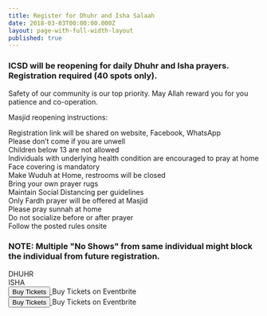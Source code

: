 ```yaml
---
title: Register for Dhuhr and Isha Salaah
date: 2018-03-03T00:00:00.000Z
layout: page-with-full-width-layout
published: true
---
```


### ICSD will be reopening for daily Dhuhr and Isha prayers. Registration required (40 spots only).

Safety of our community is our top priority. May Allah reward you for you patience and co-operation.

Masjid reopening instructions:

Registration link will be shared on website, Facebook, WhatsApp  
Please don’t come if you are unwell  
Children below 13 are not allowed  
Individuals with underlying health condition are encouraged to pray at home  
Face covering is mandatory  
Make Wuduh at Home, restrooms will be closed  
Bring your own prayer rugs  
Maintain Social Distancing per guidelines  
Only Fardh  prayer will be offered at Masjid  
Please pray sunnah at home  
Do not socialize before or after prayer  
Follow the posted rules onsite  

### NOTE: Multiple "No Shows" from same individual might block the individual from future registration.


<div class="row pt-10 pb-2" >
  <div class="col-md-6 col-6 pb-3">
        DHUHR
  </div>
  <div class="col-md-6 col-6 pb-3">
      ISHA
  </div>
  
  <div class="col-md-6 col-6 pb-3">
          <!-- Noscript content for added SEO -->
          <noscript><a href="https://www.eventbrite.com/e/dhuhr-every-day-100pm0704-to-0709-40-spots-tickets-112275466944" rel="noopener noreferrer" target="_blank"></noscript>
          <!-- You can customize this button any way you like -->
          <button id="eventbrite-widget-modal-trigger-112275466944" type="button">Buy Tickets</button>
          <noscript></a>Buy Tickets on Eventbrite</noscript>
          <script src="https://www.eventbrite.com/static/widgets/eb_widgets.js"></script>
          <script type="text/javascript">
              var exampleCallback = function() {
                  console.log('Order complete!');
              };
              window.EBWidgets.createWidget({
                  widgetType: 'checkout',
                  eventId: '112275466944',
                  modal: true,
                  modalTriggerElementId: 'eventbrite-widget-modal-trigger-112275466944',
                  onOrderComplete: exampleCallback
              });
          </script>
  </div>
  <div class="col-md-6 col-6 pb-3">
        <!-- Noscript content for added SEO -->
        <noscript><a href="https://www.eventbrite.com/e/isha-every-day-915pm0704-to-0710-40-spots-tickets-112275579280" rel="noopener noreferrer" target="_blank"></noscript>
        <!-- You can customize this button any way you like -->
        <button id="eventbrite-widget-modal-trigger-112275579280" type="button">Buy Tickets</button>
        <noscript></a>Buy Tickets on Eventbrite</noscript>
        <script src="https://www.eventbrite.com/static/widgets/eb_widgets.js"></script>
        <script type="text/javascript">
            var exampleCallback = function() {
                console.log('Order complete!');
            };
            window.EBWidgets.createWidget({
                widgetType: 'checkout',
                eventId: '112275579280',
                modal: true,
                modalTriggerElementId: 'eventbrite-widget-modal-trigger-112275579280',
                onOrderComplete: exampleCallback
            });
        </script>
  </div>
 
</div>

